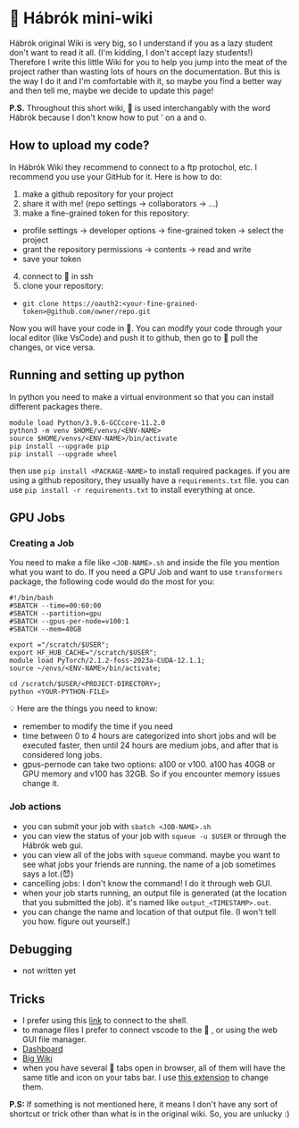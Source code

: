 # 🦅 Hábrók mini-wiki

Hábrók original Wiki is very big, so I understand if you as a lazy student don't want to read it all. (I'm kidding, I don't accept lazy students!)
Therefore I write this little Wiki for you to help you jump into the meat of the project rather than wasting lots of hours on the documentation.
But this is the way I do it and I'm comfortable with it, so maybe you find a better way and then tell me, maybe we decide to update this page!

**P.S.** Throughout this short wiki, 🦅 is used interchangably with the word Hábrók because I don't know how to put ' on a and o.

## How to upload my code?
In Hábrók Wiki they recommend to connect to a ftp protochol, etc.
I recommend you use your GitHub for it. Here is how to do:

1. make a github repository for your project
2. share it with me! (repo settings -> collaborators -> ...)
3. make a fine-grained token for this repository:
  - profile settings -> developer options -> fine-grained token -> select the project
  - grant the repository permissions -> contents -> read and write
  - save your token
4. connect to 🦅 in ssh
5. clone your repository:
  - `git clone https://oauth2:<your-fine-grained-token>@github.com/owner/repo.git`

Now you will have your code in 🦅. You can modify your code through your local editor (like VsCode) and push it to github, then go to 🦅 pull the changes, or vice versa.

## Running and setting up python
In python you need to make a virtual environment so that you can install different packages there.
```
module load Python/3.9.6-GCCcore-11.2.0
python3 -m venv $HOME/venvs/<ENV-NAME>
source $HOME/venvs/<ENV-NAME>/bin/activate
pip install --upgrade pip
pip install --upgrade wheel
```
then use `pip install <PACKAGE-NAME>` to install required packages.
if you are using a github repository, they usually have a `requirements.txt` file. you can use `pip install -r requirements.txt` to install everything at once.

## GPU Jobs

### Creating a Job
You need to make a file like `<JOB-NAME>.sh` and inside the file you mention what you want to do.
If you need a GPU Job and want to use `transformers` package, the following code would do the most for you:

```
#!/bin/bash
#SBATCH --time=00:60:00
#SBATCH --partition=gpu
#SBATCH --gpus-per-node=v100:1
#SBATCH --mem=40GB

export ="/scratch/$USER";
export HF_HUB_CACHE="/scratch/$USER";
module load PyTorch/2.1.2-foss-2023a-CUDA-12.1.1;
source ~/envs/<ENV-NAME>/bin/activate;

cd /scratch/$USER/<PROJECT-DIRECTORY>;
python <YOUR-PYTHON-FILE>
```

💡 Here are the things you need to know:

- remember to modify the time if you need
- time between 0 to 4 hours are categorized into short jobs and will be executed faster, then until 24 hours are medium jobs, and after that is considered long jobs.
- gpus-pernode can take two options: a100 or v100. a100 has 40GB or GPU memory and v100 has 32GB. So if you encounter memory issues change it.

### Job actions
- you can submit your job with `sbatch <JOB-NAME>.sh`
- you can view the status of your job with `squeue -u $USER` or through the Hábrók web gui.
- you can view all of the jobs with `squeue` command. maybe you want to see what jobs your friends are running. the name of a job sometimes says a lot.(😈)
- cancelling jobs: I don't know the command! I do it through web GUI.
- when your job starts running, an output file is generated (at the location that you submitted the job). it's named like `output_<TIMESTAMP>.out`.
- you can change the name and location of that output file. (I won't tell you how. figure out yourself.)

## Debugging
- not written yet

## Tricks
- I prefer using this [link](https://portal.hb.hpc.rug.nl/pun/sys/shell/ssh/interactive1.hb.hpc.rug.nl) to connect to the shell.
- to manage files I prefer to connect vscode to the 🦅 , or using the web GUI file manager.
- [Dashboard](https://portal.hb.hpc.rug.nl/pun/sys/dashboard/)
- [Big Wiki](https://wiki.hpc.rug.nl/habrok)
- when you have several 🦅 tabs open in browser, all of them will have the same title and icon on your tabs bar. I use [this extension](https://github.com/sean-smith/chromeshortcuts) to change them.
   
**P.S:** If something is not mentioned here, it means I don't have any sort of shortcut or trick other than what is in the original wiki. So, you are unlucky :)
